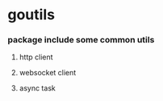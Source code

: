 # goutils

### package include some common utils 

1. http client

2. websocket client

3. async task





